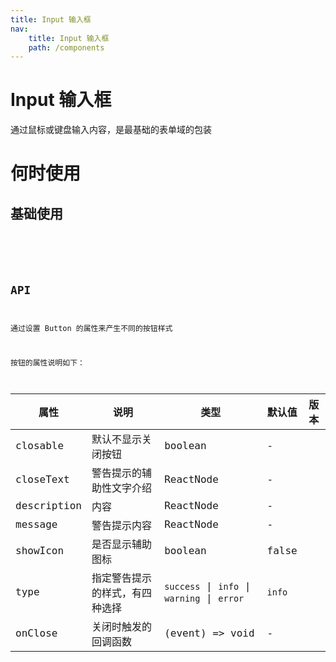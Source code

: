 ```yaml
---
title: Input 输入框
nav:
    title: Input 输入框
    path: /components
---
```


# Input 输入框

通过鼠标或键盘输入内容，是最基础的表单域的包装

# 何时使用




## 基础使用

<code src="./demos/basic.tsx">


<!-- 
## 含有辅助性文字介绍的警告提示

<code src="./demos/description.tsx">

## 可添加图标让信息类型更加醒目

<code src="./demos/icon.tsx">

## 可关闭的警告提示

<code src="./demos/close.tsx"> -->

## API

通过设置 Button 的属性来产生不同的按钮样式

按钮的属性说明如下：

| 属性 | 说明 | 类型 | 默认值 | 版本 |
| --- | --- | --- | --- | --- |
| closable | 默认不显示关闭按钮 | boolean | - |  |
| closeText | 警告提示的辅助性文字介绍 | ReactNode | - |  |
| description | 内容	 | ReactNode | - |  |
| message | 警告提示内容 | ReactNode | - |  |
| showIcon | 是否显示辅助图标 | boolean | false |  |
| type | 指定警告提示的样式，有四种选择 | `success` \| `info` \| `warning` \| `error`  | `info`  |  |
| onClose | 关闭时触发的回调函数 | (event) => void | - |  |


<style>
.alert {
  margin-bottom: 16px;
}
</style>
